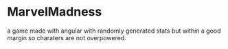 # MarvelMadness

a game made with angular with randomly generated stats but within a good margin so charaters are not overpowered.
